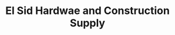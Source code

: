 ---
title: "El Sid Hardwae and Construction Supply"
url: /dasmarinas/el-sid-hardwae-and-construction-supply/
shop: doityourself
---